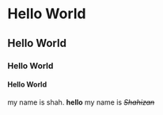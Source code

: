 # Hello World
## Hello World
### Hello World
#### Hello World


my name is shah.
**hello** my name is *~~Shahizan~~*
